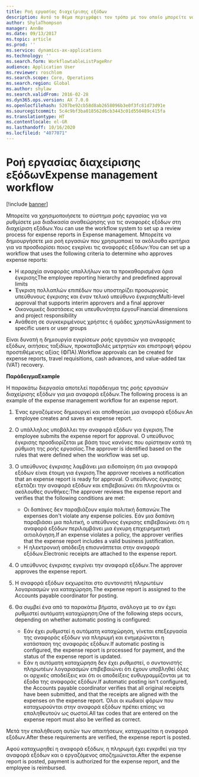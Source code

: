 ```yaml
---
title: Ροή εργασίας διαχείρισης εξόδων
description: Αυτό το θέμα περιγράφει τον τρόπο με τον οποίο μπορείτε να χρησιμοποιήσετε το σύστημα ροής εργασίας στο Microsoft Dynamics 365 Finance, για να ρυθμίσετε μια διαδικασία αναθεώρησης για τις αναφορές εξόδων στη διαχείριση εξόδων.
author: ShylaThompson
manager: AnnBe
ms.date: 09/13/2017
ms.topic: article
ms.prod: ''
ms.service: dynamics-ax-applications
ms.technology: ''
ms.search.form: WorkflowtableListPageRnr
audience: Application User
ms.reviewer: roschlom
ms.search.scope: Core, Operations
ms.search.region: Global
ms.author: shylaw
ms.search.validFrom: 2016-02-28
ms.dyn365.ops.version: AX 7.0.0
ms.openlocfilehash: 5207be92cb58d8ab2658096b3e0f3fc81d73d91e
ms.sourcegitcommit: 5c4c9bf3ba018562d6cb3443c01d550489c415fa
ms.translationtype: HT
ms.contentlocale: el-GR
ms.lasthandoff: 10/16/2020
ms.locfileid: "4077071"
---
```

# <a name="expense-management-workflow"></a><span data-ttu-id="b7395-103">Ροή εργασίας διαχείρισης εξόδων</span><span class="sxs-lookup"><span data-stu-id="b7395-103">Expense management workflow</span></span>

[!include [banner](../includes/banner.md)]

<span data-ttu-id="b7395-104">Μπορείτε να χρησιμοποιήσετε το σύστημα ροής εργασίας για να ρυθμίσετε μια διαδικασία αναθεώρησης για τις αναφορές εξόδων στη διαχείριση εξόδων.</span><span class="sxs-lookup"><span data-stu-id="b7395-104">You can use the workflow system to set up a review process for expense reports in Expense management.</span></span> <span data-ttu-id="b7395-105">Μπορείτε να δημιουργήσετε μια ροή εργασιών που χρησιμοποιεί τα ακόλουθα κριτήρια για να προσδιορίσει ποιος εγκρίνει τις αναφορές εξόδων:</span><span class="sxs-lookup"><span data-stu-id="b7395-105">You can set up a workflow that uses the following criteria to determine who approves expense reports:</span></span>

- <span data-ttu-id="b7395-106">Η ιεραρχία αναφοράς υπαλλήλων και τα προκαθορισμένα όρια έγκρισης</span><span class="sxs-lookup"><span data-stu-id="b7395-106">The employee reporting hierarchy and predefined approval limits</span></span>
- <span data-ttu-id="b7395-107">Έγκριση πολλαπλών επιπέδων που υποστηρίζει προσωρινούς υπεύθυνους έγκρισης και έναν τελικό υπεύθυνο έγκρισης</span><span class="sxs-lookup"><span data-stu-id="b7395-107">Multi-level approval that supports interim approvers and a final approver</span></span>
- <span data-ttu-id="b7395-108">Οικονομικές διαστάσεις και υπευθυνότητα έργου</span><span class="sxs-lookup"><span data-stu-id="b7395-108">Financial dimensions and project responsibility</span></span>
- <span data-ttu-id="b7395-109">Ανάθεση σε συγκεκριμένους χρήστες ή ομάδες χρηστών</span><span class="sxs-lookup"><span data-stu-id="b7395-109">Assignment to specific users or user groups</span></span>

<span data-ttu-id="b7395-110">Είναι δυνατή η δημιουργία εγκρίσεων ροής εργασιών για αναφορές εξόδων, αιτήσεις ταξιδίων, προκαταβολές μετρητών και επιστροφή φόρου προστιθέμενης αξίας (ΦΠΑ).</span><span class="sxs-lookup"><span data-stu-id="b7395-110">Workflow approvals can be created for expense reports, travel requisitions, cash advances, and value-added tax (VAT) recovery.</span></span>

<span data-ttu-id="b7395-111">**Παράδειγμα**</span><span class="sxs-lookup"><span data-stu-id="b7395-111">**Example**</span></span>

<span data-ttu-id="b7395-112">Η παρακάτω διεργασία αποτελεί παράδειγμα της ροής εργασιών διαχείρισης εξόδων για μια αναφορά εξόδων.</span><span class="sxs-lookup"><span data-stu-id="b7395-112">The following process is an example of the expense management workflow for an expense report.</span></span>

1. <span data-ttu-id="b7395-113">Ένας εργαζόμενος δημιουργεί και αποθηκεύει μια αναφορά εξόδων.</span><span class="sxs-lookup"><span data-stu-id="b7395-113">An employee creates and saves an expense report.</span></span>
2. <span data-ttu-id="b7395-114">Ο υπάλληλος υποβάλλει την αναφορά εξόδων για έγκριση.</span><span class="sxs-lookup"><span data-stu-id="b7395-114">The employee submits the expense report for approval.</span></span> <span data-ttu-id="b7395-115">Ο υπεύθυνος έγκρισης προσδιορίζεται με βάση τους κανόνες που ορίστηκαν κατά τη ρύθμιση της ροής εργασίας.</span><span class="sxs-lookup"><span data-stu-id="b7395-115">The approver is identified based on the rules that were defined when the workflow was set up.</span></span>
3. <span data-ttu-id="b7395-116">Ο υπεύθυνος έγκρισης λαμβάνει μια ειδοποίηση ότι μια αναφορά εξόδων είναι έτοιμη για έγκριση.</span><span class="sxs-lookup"><span data-stu-id="b7395-116">The approver receives a notification that an expense report is ready for approval.</span></span> <span data-ttu-id="b7395-117">Ο υπεύθυνος έγκρισης εξετάζει την αναφορά εξόδων και επιβεβαιώνει ότι πληρούνται οι ακόλουθες συνθήκες:</span><span class="sxs-lookup"><span data-stu-id="b7395-117">The approver reviews the expense report and verifies that the following conditions are met:</span></span>

    - <span data-ttu-id="b7395-118">Οι δαπάνες δεν παραβιάζουν καμία πολιτική δαπανών.</span><span class="sxs-lookup"><span data-stu-id="b7395-118">The expenses don't violate any expense policies.</span></span> <span data-ttu-id="b7395-119">Εάν μια δαπάνη παραβιάσει μια πολιτική, ο υπεύθυνος έγκρισης επιβεβαιώνει ότι η αναφορά εξόδων περιλαμβάνει μια έγκυρη επιχειρηματική αιτιολόγηση.</span><span class="sxs-lookup"><span data-stu-id="b7395-119">If an expense violates a policy, the approver verifies that the expense report includes a valid business justification.</span></span>
    - <span data-ttu-id="b7395-120">Η ηλεκτρονική απόδειξη επισυνάπτεται στην αναφορά εξόδων.</span><span class="sxs-lookup"><span data-stu-id="b7395-120">Electronic receipts are attached to the expense report.</span></span>

4. <span data-ttu-id="b7395-121">Ο υπεύθυνος έγκρισης εγκρίνει την αναφορά εξόδων.</span><span class="sxs-lookup"><span data-stu-id="b7395-121">The approver approves the expense report.</span></span>
5. <span data-ttu-id="b7395-122">Η αναφορά εξόδων εκχωρείται στο συντονιστή πληρωτέων λογαριασμών για καταχώρηση.</span><span class="sxs-lookup"><span data-stu-id="b7395-122">The expense report is assigned to the Accounts payable coordinator for posting.</span></span>
6. <span data-ttu-id="b7395-123">Θα συμβεί ένα από τα παρακάτω βήματα, ανάλογα με το αν έχει ρυθμιστεί αυτόματη καταχώρηση:</span><span class="sxs-lookup"><span data-stu-id="b7395-123">One of the following steps occurs, depending on whether automatic posting is configured:</span></span>

    - <span data-ttu-id="b7395-124">Εάν έχει ρυθμιστεί η αυτόματη καταχώρηση, γίνεται επεξεργασία της αναφοράς εξόδων για πληρωμή και ενημερώνεται η κατάσταση της αναφοράς εξόδων.</span><span class="sxs-lookup"><span data-stu-id="b7395-124">If automatic posting is configured, the expense report is processed for payment, and the status of the expense report is updated.</span></span>
    - <span data-ttu-id="b7395-125">Εάν η αυτόματη καταχώρηση δεν έχει ρυθμιστεί, ο συντονιστής πληρωτέων λογαριασμών επιβεβαιώνει ότι έχουν υποβληθεί όλες οι αρχικές αποδείξεις και ότι οι αποδείξεις ευθυγραμμίζονται με τα έξοδα της αναφοράς εξόδων.</span><span class="sxs-lookup"><span data-stu-id="b7395-125">If automatic posting isn't configured, the Accounts payable coordinator verifies that all original receipts have been submitted, and that the receipts are aligned with the expenses on the expense report.</span></span> <span data-ttu-id="b7395-126">Όλοι οι κωδικοί φόρων που καταχωρούνται στην αναφορά εξόδων πρέπει επίσης να επαληθευτούν ως σωστοί.</span><span class="sxs-lookup"><span data-stu-id="b7395-126">All tax codes that are entered on the expense report must also be verified as correct.</span></span>

<span data-ttu-id="b7395-127">Μετά την επαλήθευση αυτών των απαιτήσεων, καταχωρείται η αναφορά εξόδων.</span><span class="sxs-lookup"><span data-stu-id="b7395-127">After these requirements are verified, the expense report is posted.</span></span>

<span data-ttu-id="b7395-128">Αφού καταχωρηθεί η αναφορά εξόδων, η πληρωμή έχει εγκριθεί για την αναφορά εξόδων και ο εργαζόμενος αποζημιώνεται.</span><span class="sxs-lookup"><span data-stu-id="b7395-128">After the expense report is posted, payment is authorized for the expense report, and the employee is reimbursed.</span></span>
